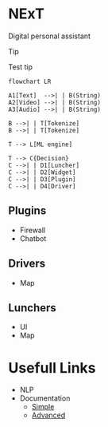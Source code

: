 # NExT
Digital personal assistant

> [!Tip]
> Test tip

```mermaid
flowchart LR

A1[Text]  -->| | B(String)
A2[Video] -->| | B(String)
A3[Audio] -->| | B(String)

B -->| | T[Tokenize]
B -->| | T[Tokenize]

T --> L[ML engine]

T --> C{Decision}
C -->| | D1[Luncher]
C -->| | D2[Widget]
C -->| | D3[Plugin]
C -->| | D4[Driver]
```

## Plugins
  - Firewall
  - Chatbot

## Drivers 
  - Map

## Lunchers
  - UI
  - Map

# Usefull Links
  - NLP
  - Documentation
    - [Simple](https://docs.github.com/en/get-started/writing-on-github/getting-started-with-writing-and-formatting-on-github/basic-writing-and-formatting-syntax)
    - [Advanced](https://docs.github.com/en/get-started/writing-on-github/working-with-advanced-formatting/organizing-information-with-tables)
